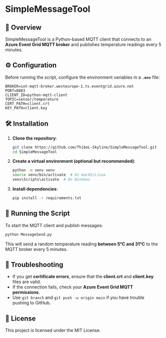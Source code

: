 # SimpleMessageTool

## 📌 Overview
SimpleMessageTool is a Python-based MQTT client that connects to an **Azure Event Grid MQTT broker** and publishes temperature readings every 5 minutes.

## ⚙️ Configuration
Before running the script, configure the environment variables in a **`.env`** file:

```
BROKER=iot-mqtt-broker.westeurope-1.ts.eventgrid.azure.net
PORT=8883
CLIENT_ID=python-mqtt-client
TOPIC=sensor/temperature
CERT_PATH=client.crt
KEY_PATH=client.key
```

## 🛠 Installation
1. **Clone the repository**:
   ```sh
   git clone https://github.com/ThiboL-Skyline/SimpleMessageTool.git
   cd SimpleMessageTool
   ```

2. **Create a virtual environment (optional but recommended)**:
   ```sh
   python -m venv venv
   source venv/bin/activate  # On macOS/Linux
   venv\Scripts\activate  # On Windows
   ```

3. **Install dependencies**:
   ```sh
   pip install -r requirements.txt
   ```

## 🚀 Running the Script
To start the MQTT client and publish messages:
```sh
python MessageSend.py
```
This will send a random temperature reading **between 5°C and 31°C** to the MQTT broker every 5 minutes.

## 🔧 Troubleshooting
- If you get **certificate errors**, ensure that the **client.crt** and **client.key** files are valid.
- If the connection fails, check your **Azure Event Grid MQTT permissions**.
- Use `git branch` and `git push -u origin main` if you have trouble pushing to GitHub.

## 📜 License
This project is licensed under the MIT License.

